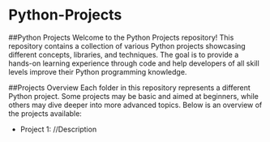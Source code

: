 # Python-Projects

##Python Projects
Welcome to the Python Projects repository! This repository contains a collection of various Python projects showcasing different concepts, libraries, and techniques. The goal is to provide a hands-on learning experience through code and help developers of all skill levels improve their Python programming knowledge.

##Projects Overview
Each folder in this repository represents a different Python project. Some projects may be basic and aimed at beginners, while others may dive deeper into more advanced topics. Below is an overview of the projects available:

- Project 1: //Description
